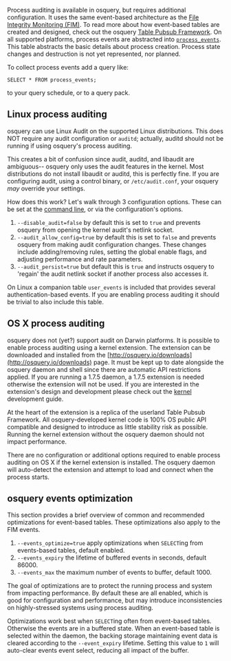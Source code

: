 Process auditing is available in osquery, but requires additional configuration. It uses the same event-based architecture as the [File Integrity Monitoring (FIM)](../deployment/file-integrity-monitoring.md). To read more about how event-based tables are created and designed, check out the osquery [Table Pubsub Framework](../development/pubsub-framework.md). On all supported platforms, process events are abstracted into [`process_events`](https://osquery.io/docs/tables/#process_events). This table abstracts the basic details about process creation. Process state changes and destruction is not yet represented, nor planned.

To collect process events add a query like:
```
SELECT * FROM process_events;
```
to your query schedule, or to a query pack.

## Linux process auditing

osquery can use Linux Audit on the supported Linux distributions. This does NOT require any audit configuration or `auditd`; actually, auditd should not be running if using osquery's process auditing.

This creates a bit of confusion since audit, auditd, and libaudit are ambiguous-- osquery only uses the audit features in the kernel. Most distributions do not install libaudit or auditd, this is perfectly fine. If you are configuring audit, using a control binary, or `/etc/audit.conf`, your osquery *may* override your settings.

How does this work? Let's walk through 3 configuration options. These can be set at the [command line](../installation/cli-flags.md), or via the configuration's options. 

1. `--disable_audit=false` by default this is set to `true` and prevents osquery from opening the kernel audit's netlink socket. 
2. `--audit_allow_config=true` by default this is set to `false` and prevents osquery from making audit configuration changes. These changes include adding/removing rules, setting the global enable flags, and adjusting performance and rate parameters.
3. `--audit_persist=true` but default this is `true` and instructs osquery to 'regain' the audit netlink socket if another process also accesses it.

On Linux a companion table `user_events` is included that provides several authentication-based events. If you are enabling process auditing it should be trivial to also include this table.

## OS X process auditing

osquery does not (yet?) support audit on Darwin platforms. It is possible to enable process auditing using a kernel extension. The extension can be downloaded and installed from the [http://osquery.io/downloads](http://osquery.io/downloads) page. It must be kept up to date alongside the osquery daemon and shell since there are automatic API restrictions applied. If you are running a 1.7.5 daemon, a 1.7.5 extension is needed otherwise the extension will not be used. If you are interested in the extension's design and development please check out the [kernel](../development/kernel.md) development guide.

At the heart of the extension is a replica of the userland Table Pubsub Framework. All osquery-developed kernel code is 100% OS public API compatible and designed to introduce as little stability risk as possible. Running the kernel extension without the osquery daemon should not impact performance.

There are no configuration or additional options required to enable process auditing on OS X if the kernel extension is installed. The osquery daemon will auto-detect the extension and attempt to load and connect when the process starts.

## osquery events optimization

This section provides a brief overview of common and recommended optimizations for event-based tables. These optimizations also apply to the FIM events.

1. `--events_optimize=true` apply optimizations when `SELECT`ing from events-based tables, default enabled. 
2. `--events_expiry` the lifetime of buffered events in seconds, default 86000.
3. `--events_max` the maximum number of events to buffer, default 1000.

The goal of optimizations are to protect the running process and system from impacting performance. By default these are all enabled, which is good for configuration and performance, but may introduce inconsistencies on highly-stressed systems using process auditing.

Optimizations work best when `SELECT`ing often from event-based tables. Otherwise the events are in a buffered state. When an event-based table is selected within the daemon, the backing storage maintaining event data is cleared according to the `--event_expiry` lifetime. Setting this value to `1` will auto-clear events event select, reducing all impact of the buffer.
